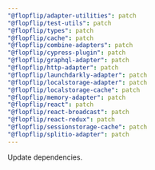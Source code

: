 ```yaml
---
"@flopflip/adapter-utilities": patch
"@flopflip/test-utils": patch
"@flopflip/types": patch
"@flopflip/cache": patch
"@flopflip/combine-adapters": patch
"@flopflip/cypress-plugin": patch
"@flopflip/graphql-adapter": patch
"@flopflip/http-adapter": patch
"@flopflip/launchdarkly-adapter": patch
"@flopflip/localstorage-adapter": patch
"@flopflip/localstorage-cache": patch
"@flopflip/memory-adapter": patch
"@flopflip/react": patch
"@flopflip/react-broadcast": patch
"@flopflip/react-redux": patch
"@flopflip/sessionstorage-cache": patch
"@flopflip/splitio-adapter": patch
---
```


Update dependencies.
